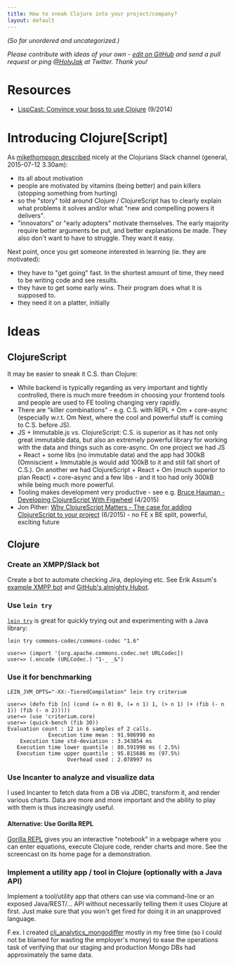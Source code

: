 ```yaml
---
title: How to sneak Clojure into your project/company?
layout: default
---
```


*(So far unordered and uncategorized.)*

*Please contribute with ideas of your own - [edit on GitHub](https://github.com/jakubholynet/trojan-clojure/blob/gh-pages/index.md) and send a pull request or ping [@HolyJak](http://twitter.com/holyjak) at Twitter. Thank you!*

# Resources

* [LispCast: Convince your boss to use Clojure](http://www.lispcast.com/convince-your-boss-to-use-clojure) (9/2014)

# Introducing Clojure[Script]

As [mikethompson described](http://clojurians-log.mantike.pro/general/2015-07-12.html) nicely at the Clojurians Slack channel (general, 2015-07-12 3.30am):

* its all about motivation
* people are motivated by vitamins (being better) and pain killers (stopping something from hurting)
* so the "story" told around Clojure / ClojureScript has to clearly explain what problems it solves and/or what "new and compelling powers it delivers".
*  "innovators" or "early adopters" motivate themselves.  The early majority require better arguments be put, and better explanations be made. They also don't want to have to struggle. They want it easy.

Next point, once you get someone interested in learning (ie. they are motivated):

* they have to "get going" fast.  In the shortest amount of time, they need to be writing code and see results.
* they have to get some early wins. Their program does what it is supposed to.
* they need it on a platter, initially

# Ideas

## ClojureScript

It may be easier to sneak it C.S. than Clojure:

* While backend is typically regarding as very important and tightly controlled, there is much more freedom in choosing your frontend tools and people are used to FE tooling changing very rapidly.
* There are "killer combinations" - e.g. C.S. with REPL + Om + core-async (especially w.r.t. Om Next, where the cool and powerful stuff is coming to C.S. before JS).
* JS + Immutable.js vs. ClojureScript: C.S. is superior as it has not only great immutable data, but also an extremely powerful library for working with the data and things such as core-async. On one project we had JS + React + some libs (no immutable data) and the app had 300kB (Omniscient + Immutable.js would add 100kB to it and still fall short of C.S.). On another we had ClojureScript + React + Om (much superior to plan React) + core-async and a few libs - and it too had only 300kB while being much more powerful.
* Tooling makes development very productive - see e.g. [Bruce Hauman - Developing ClojureScript With Figwheel](https://www.youtube.com/watch?v=j-kj2qwJa_E) (4/2015)
* Jon Pither: [Why ClojureScript Matters - The case for adding ClojureScript to your project](http://blog.juxt.pro/posts/why-clojurescript-matters.html) (6/2015) - no FE x BE split, powerful, exciting future

## Clojure

### Create an XMPP/Slack bot

Create a bot to automate checking Jira, deploying etc. See Erik Assum's 
[example XMPP bot](https://github.com/slipset/mybot) and [GitHub's almighty Hubot](https://hubot.github.com/).

### Use `lein try`

[`lein try`](https://github.com/rkneufeld/lein-try) is great for quickly trying out and experimenting with a Java library:

    lein try commons-codec/commons-codec "1.6"

    user=> (import '[org.apache.commons.codec.net URLCodec])
    user=> (.encode (URLCodec.) "1-_ _&")

### Use it for benchmarking

    LEIN_JVM_OPTS="-XX:-TieredCompilation" lein try criterium
    
    user=> (defn fib [n] (cond (= n 0) 0, (= n 1) 1, (> n 1) (+ (fib (- n 1)) (fib (- n 2)))))
    user=> (use 'criterium.core)
    user=> (quick-bench (fib 30))
    Evaluation count : 12 in 6 samples of 2 calls.
                 Execution time mean : 91.986998 ms
        Execution time std-deviation : 3.343854 ms
       Execution time lower quantile : 88.591998 ms ( 2.5%)
       Execution time upper quantile : 95.815686 ms (97.5%)
                       Overhead used : 2.078997 ns
    
### Use Incanter to analyze and visualize data

I used Incanter to fetch data from a DB via JDBC, transform it, and render various charts. Data are more and more important and the ability to play with them is thus increasingly useful.

#### Alternative: Use Gorilla REPL

[Gorilla REPL](http://gorilla-repl.org/) gives you an interactive "notebook" in a webpage where you can enter equations, execute Clojure code, render charts and more. See the screencast on its home page for a demonstration.

### Implement a utility app / tool in Clojure (optionally with a Java API)

Implement a tool/utility app that others can use via command-line or an exposed Java/REST/... API without necessarily telling them it uses Clojure at first. Just make sure that you won't get fired for doing it in an unapproved language.

F.ex. I created [clj_analytics_mongodiffer](https://github.com/jakubholynet/clj_analytics_mongodiffer) mostly in my free time (so I could not be blamed for wasting the employer's money) to ease the operations task of verifying that our staging and production Mongo DBs had approximately the same data.
